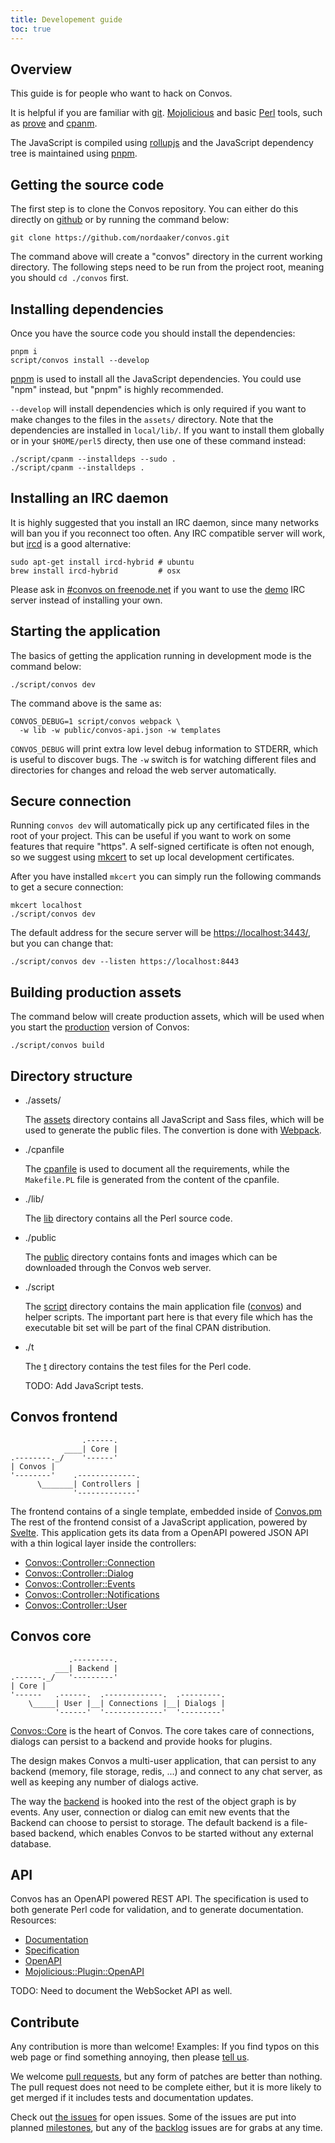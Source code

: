 ```yaml
---
title: Developement guide
toc: true
---
```


## Overview

This guide is for people who want to hack on Convos.

It is helpful if you are familiar with [git](http://git-scm.com).
[Mojolicious](http://mojolicious.org) and basic [Perl](http://perl.org) tools,
such as [prove](https://metacpan.org/pod/distribution/TAP-Parser/bin/prove)
and [cpanm](https://metacpan.org/pod/distribution/App-cpanminus/bin/cpanm).

The JavaScript is compiled using [rollupjs](https://rollupjs.org/) and the
JavaScript dependency tree is maintained using [pnpm](https://pnpm.js.org/).

## Getting the source code

The first step is to clone the Convos repository. You can either do this
directly on [github](https://github.com/nordaaker/convos) or by running the
command below:

    git clone https://github.com/nordaaker/convos.git

The command above will create a "convos" directory in the current working
directory. The following steps need to be run from the project root, meaning
you should `cd ./convos` first.

## Installing dependencies

Once you have the source code you should install the dependencies:

    pnpm i
    script/convos install --develop

[pnpm](https://pnpm.js.org/) is used to install all the JavaScript dependencies.
You could use "npm" instead, but "pnpm" is highly recommended.

`--develop` will install dependencies which is only required if you want to
make changes to the files in the `assets/` directory. Note that the
dependencies are installed in `local/lib/`. If you want to install them
globally or in your `$HOME/perl5` directy, then use one of these command
instead:

    ./script/cpanm --installdeps --sudo .
    ./script/cpanm --installdeps .

## Installing an IRC daemon

It is highly suggested that you install an IRC daemon, since many networks
will ban you if you reconnect too often. Any IRC compatible server will work,
but [ircd](http://www.ircd-hybrid.org) is a good alternative:

    sudo apt-get install ircd-hybrid # ubuntu
    brew install ircd-hybrid         # osx

Please ask in [#convos on freenode.net](irc://chat.freenode.net/%23convos) if
you want to use the [demo](/#instant-demo) IRC server instead of installing your own.

## Starting the application

The basics of getting the application running in development mode is the
command below:

    ./script/convos dev

The command above is the same as:

    CONVOS_DEBUG=1 script/convos webpack \
      -w lib -w public/convos-api.json -w templates

`CONVOS_DEBUG` will print extra low level debug information to STDERR, which is
useful to discover bugs. The `-w` switch is for watching different files and
directories for changes and reload the web server automatically.

## Secure connection

Running `convos dev` will automatically pick up any certificated files in the
root of your project. This can be useful if you want to work on some features
that require "https". A self-signed certificate is often not enough, so we
suggest using [mkcert](https://github.com/FiloSottile/mkcert) to set up local
development certificates.

After you have installed `mkcert` you can simply run the following commands to
get a secure connection:

    mkcert localhost
    ./script/convos dev

The default address for the secure server will be
[https://localhost:3443/](localhost:3443/), but you can change that:

    ./script/convos dev --listen https://localhost:8443

## Building production assets

The command below will create production assets, which will be used when you
start the [production](/doc/start#git-clone) version of Convos:

    ./script/convos build

## Directory structure

* ./assets/

  The [assets](https://github.com/nordaaker/convos/tree/master/assets)
  directory contains all JavaScript and Sass files, which will be used to
  generate the public files. The convertion is done with
  [Webpack](/doc/Mojolicious/Plugin/Webpack).

* ./cpanfile

  The [cpanfile](https://github.com/nordaaker/convos/blob/master/cpanfile) is
  used to document all the requirements, while the `Makefile.PL` file is
  generated from the content of the cpanfile.

* ./lib/

  The [lib](https://github.com/nordaaker/convos/tree/master/lib) directory
  contains all the Perl source code.

* ./public

  The [public](https://github.com/nordaaker/convos/tree/master/public)
  directory contains fonts and images  which can be downloaded through the
  Convos web server.

* ./script

  The [script](https://github.com/nordaaker/convos/tree/master/script)
  directory contains the main application file
  ([convos](https://github.com/nordaaker/convos/blob/master/script/convos))
  and helper scripts.  The important part here is that every file which has
  the executable bit set will be part of the final CPAN distribution.

* ./t

  The [t](https://github.com/nordaaker/convos/tree/master/t) directory
  contains the test files for the Perl code.

  TODO: Add JavaScript tests.

## Convos frontend

                    .------.
                ____| Core |
    .--------._/    '------'
    | Convos |
    '--------'    .-------------.
          \_______| Controllers |
                  '-------------'

The frontend contains of a single template, embedded inside of
[Convos.pm](/doc/Convos) The
rest of the frontend consist of a JavaScript application, powered by
[Svelte](http://svelte.dev). This application gets its data from a OpenAPI
powered JSON API with a thin logical layer inside the controllers:

* [Convos::Controller::Connection](/doc/Convos/Controller/Connection)
* [Convos::Controller::Dialog](/doc/Convos/Controller/Dialog)
* [Convos::Controller::Events](/doc/Convos/Controller/Events)
* [Convos::Controller::Notifications](/doc/Convos/Controller/Notifications)
* [Convos::Controller::User](/doc/Convos/Controller/User)

## Convos core

                 .---------.
              ___| Backend |
    .------._/   '---------'
    | Core |
    '------   .------.  .-------------.  .---------.
        \_____| User |__| Connections |__| Dialogs |
              '------'  '-------------'  '---------'

[Convos::Core](/doc/Convos)
is the heart of Convos. The core takes care of connections, dialogs can
persist to a backend and provide hooks for plugins.

The design makes Convos a multi-user application, that can persist to any
backend (memory, file storage, redis, ...) and connect to any chat server,
as well as keeping any number of dialogs active.

The way the [backend](/doc/Convos/Core/Backend)
is hooked into the rest of the object graph is by events. Any user, connection
or dialog can emit new events that the Backend can choose to persist to
storage. The default backend is a file-based backend, which enables Convos to
be started without any external database.

## API

Convos has an OpenAPI powered REST API. The specification is used to both
generate Perl code for validation, and to generate documentation. Resources:

* [Documentation](/api.html)
* [Specification](https://github.com/nordaaker/convos/blob/master/public/convos-api.json)
* [OpenAPI](https://www.openapis.org/)
* [Mojolicious::Plugin::OpenAPI](/doc/Mojolicious/Plugin/OpenAPI)

TODO: Need to document the WebSocket API as well.

## Contribute

Any contribution is more than welcome! Examples: If you find typos on this web
page or find something annoying, then please [tell us](/doc/#get-in-touch).

We welcome [pull requests](https://github.com/nordaaker/convos/pulls), but any
form of patches are better than nothing. The pull request does not need to be
complete either, but it is more likely to get merged if it includes tests and
documentation updates.

Check out [the issues](https://github.com/nordaaker/convos/issues) for open
issues. Some of the issues are put into planned
[milestones](https://github.com/Nordaaker/convos/milestones), but any of the
[backlog](https://github.com/Nordaaker/convos/milestone/7) issues are for grabs
at any time.
